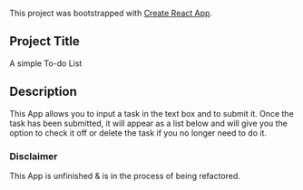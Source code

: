 This project was bootstrapped with [Create React App](https://github.com/facebook/create-react-app).

## Project Title

A simple To-do List

##  Description

This App allows you to input a task in the text box and to submit it. Once the task has been submitted, it will appear as a list below and will give you the option to check it off or delete the task if you no longer need to do it.

### Disclaimer

This App is unfinished & is in the process of being refactored.
